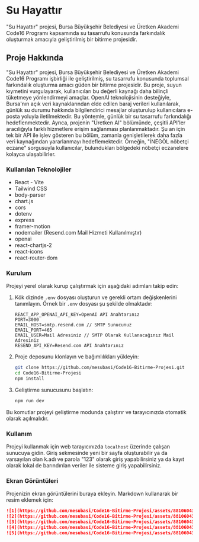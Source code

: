 # Su Hayattır

"Su Hayattır" projesi, Bursa Büyükşehir Belediyesi ve Üretken Akademi Code16 Programı kapsamında su tasarrufu konusunda farkındalık oluşturmak amacıyla geliştirilmiş bir bitirme projesidir.

## Proje Hakkında

"Su Hayattır" projesi, Bursa Büyükşehir Belediyesi ve Üretken Akademi Code16 Programı işbirliği ile geliştirilmiş, su tasarrufu konusunda toplumsal farkındalık oluşturma amacı güden bir bitirme projesidir. Bu proje, suyun kıymetini vurgulayarak, kullanıcıları bu değerli kaynağı daha bilinçli tüketmeye yönlendirmeyi amaçlar. OpenAI teknolojisinin desteğiyle, Bursa'nın açık veri kaynaklarından elde edilen baraj verileri kullanılarak, günlük su durumu hakkında bilgilendirici mesajlar oluşturulup kullanıcılara e-posta yoluyla iletilmektedir. Bu yöntemle, günlük bir su tasarrufu farkındalığı hedeflenmektedir. Ayrıca, projenin "Üretken AI" bölümünde, çeşitli API'ler aracılığıyla farklı hizmetlere erişim sağlanması planlanmaktadır. Şu an için tek bir API ile işlev gösteren bu bölüm, zamanla genişletilerek daha fazla veri kaynağından yararlanmayı hedeflemektedir. Örneğin, "İNEGÖL nöbetçi eczane" sorgusuyla kullanıcılar, bulundukları bölgedeki nöbetçi eczanelere kolayca ulaşabilirler.

### Kullanılan Teknolojiler

- React - Vite
- Tailwind CSS
- body-parser
- chart.js
- cors
- dotenv
- express
- framer-motion
- nodemailer (Resend.com Mail Hizmeti Kullanılmıştır)
- openai
- react-chartjs-2
- react-icons
- react-router-dom

### Kurulum

Projeyi yerel olarak kurup çalıştırmak için aşağıdaki adımları takip edin:

1. Kök dizinde `.env` dosyası oluşturun ve gerekli ortam değişkenlerini tanımlayın. Örnek bir `.env` dosyası şu şekilde olmaktadır:

    ```
   REACT_APP_OPENAI_API_KEY=OpenAI API Anahtarınız
   PORT=3000
   EMAIL_HOST=smtp.resend.com // SMTP Sunucunuz
   EMAIL_PORT=465
   EMAIL_USER=Mail Adresiniz // SMTP Olarak Kullanacağınız Mail Adresiniz
   RESEND_API_KEY=Resend.com API Anahtarınız
    ```

2. Proje deposunu klonlayın ve bağımlılıkları yükleyin:

    ```bash
    git clone https://github.com/mesubasi/Code16-Bitirme-Projesi.git
    cd Code16-Bitirme-Projesi
    npm install
    ```

3. Geliştirme sunucusunu başlatın:

    ```bash
    npm run dev
    ```

Bu komutlar projeyi geliştirme modunda çalıştırır ve tarayıcınızda otomatik olarak açılmalıdır.

### Kullanım

Projeyi kullanmak için web tarayıcınızda `localhost` üzerinde çalışan sunucuya gidin. Giriş sekmesinde yeni bir sayfa oluşturabilir ya da varsayılan olan k.adı ve parola "123" olarak giriş yapabilirsiniz ya da kayıt olarak lokal de barındırılan veriler ile sisteme giriş yapabilirsiniz.

### Ekran Görüntüleri

Projenizin ekran görüntülerini buraya ekleyin. Markdown kullanarak bir resim eklemek için:

```markdown
![1](https://github.com/mesubasi/Code16-Bitirme-Projesi/assets/88106043/db1a0af7-d20f-43ec-8486-86aefabb7f8a)
![2](https://github.com/mesubasi/Code16-Bitirme-Projesi/assets/88106043/3c225f15-ca6f-46c8-802d-5720a3a247c3)
![3](https://github.com/mesubasi/Code16-Bitirme-Projesi/assets/88106043/f1a4e51f-fca0-4fe4-8ae2-5459260a4eea)
![4](https://github.com/mesubasi/Code16-Bitirme-Projesi/assets/88106043/e05cc35e-143f-4677-b267-01b3c2bc8577)
![5](https://github.com/mesubasi/Code16-Bitirme-Projesi/assets/88106043/3beed57b-1955-4bf6-ac20-1cc14f4c217f)
